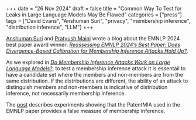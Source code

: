 +++
date = "26 Nov 2024"
draft = false
title = "Common Way To Test for Leaks in Large Language Models May Be Flawed"
categories = ["press"]
tags = ["David Evans", "Anshuman Suri", "privacy", "membership inference", "distribution inference", "LLM"]
+++

[Anshuman Suri](https://www.anshumansuri.com/) and [Pratyush Maini](https://pratyushmaini.github.io/) wrote a blog about the EMNLP 2024 best paper award winner: [_Reassessing EMNLP 2024’s Best Paper: Does Divergence-Based Calibration for Membership Inference Attacks Hold Up?_](https://www.anshumansuri.com/blog/2024/calibrated-mia/).

As we explored in [_Do Membership Inference Attacks Work on Large Language Models?_](https://uvasrg.github.io/do-membership-inference-attacks-work-on-large-language-models/), to test a membership inference attack it is essentail to have a candidate set where the members and non-members are from the same distribution. If the distributions are different, the ability of an attack to distinguish members and non-members is indicative of distribution inference, not necessarily membership inference.

The [post](https://www.anshumansuri.com/blog/2024/calibrated-mia/) describes experiments showing that the PatentMIA used in the EMNLP paper provides a false measure of membership inference.